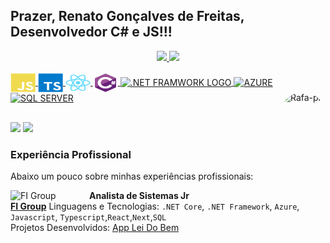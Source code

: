 ## Prazer, Renato Gonçalves de Freitas, Desenvolvedor C# e JS!!!
<div align="center">
  <a href="https://github.com/renatofreitasRR">
  <img height="170em" src="https://github-readme-stats.vercel.app/api?username=renatofreitasrr&show_icons=true&theme=dracula&include_all_commits=true&count_private=true"/>
  <img height="170em" src="https://github-readme-stats.vercel.app/api/top-langs/?username=renatofreitasrr&layout=compact&langs_count=7&theme=dracula"/>
</div>
<div style="display: inline_block"><br>
  <img align="center" alt="JAVASCRIPT LOGO" height="30" width="40" src="https://raw.githubusercontent.com/devicons/devicon/master/icons/javascript/javascript-plain.svg">
  <img align="center" alt="TYPESCRIPT LOGO" height="30" width="40" src="https://raw.githubusercontent.com/devicons/devicon/master/icons/typescript/typescript-plain.svg">
  <img align="center" alt="REACT JS LOGO" height="30" width="40" src="https://raw.githubusercontent.com/devicons/devicon/master/icons/react/react-original.svg">
  <img align="center" alt="CSHARP LOGO" height="30" width="40" src="https://raw.githubusercontent.com/devicons/devicon/master/icons/csharp/csharp-original.svg">
  <img align="center" alt=".NET FRAMWORK LOGO" height="30" width="40" src="https://cdn.jsdelivr.net/gh/devicons/devicon/icons/dotnetcore/dotnetcore-original.svg">
  <img align="center" alt="AZURE" height="30" width="40" src="https://cdn.jsdelivr.net/gh/devicons/devicon/icons/azure/azure-original.svg">
  <img align="center" alt="SQL SERVER" height="30" width="40" src="https://cdn.jsdelivr.net/gh/devicons/devicon/icons/microsoftsqlserver/microsoftsqlserver-plain.svg">
  <img align="right" alt="Rafa-pic" height="150" style="border-radius:50px;" src="https://avatars.githubusercontent.com/u/59577922?s=400&u=c1c7281cbd6d8d29f897a9a9add792bfa90a1285&v=4?width=676&height=676">
</div>
  
  ##
 
<div> 
  <a href = "mailto:natogfreitas@gmail.com"><img src="https://img.shields.io/badge/-Gmail-%23333?style=for-the-badge&logo=gmail&logoColor=white" target="_blank"></a>
  <a href="https://www.linkedin.com/in/renatogfreitas/" target="_blank"><img src="https://img.shields.io/badge/-LinkedIn-%230077B5?style=for-the-badge&logo=linkedin&logoColor=white" target="_blank"></a> 
 
 <br />
  
  ### Experiência Profissional
Abaixo um pouco sobre minhas experiências profissionais:
  
[<img align="left" height="25%" width="25%"  alt="FI Group" src="https://br.fi-group.com/wp-content/uploads/sites/9/2019/10/menu2.png"/>](https://br.fi-group.com/)

**Analista de Sistemas Jr** \
[**FI Group**](https://br.fi-group.com/)
Linguagens e Tecnologias: `.NET Core`, `.NET Framework`, `Azure`, `Javascript`, `Typescript`,`React`,`Next`,`SQL` \
Projetos  Desenvolvidos: [App Lei Do Bem](https://app.leidobem.com/pt-BR/Account/Login/)
</div>
